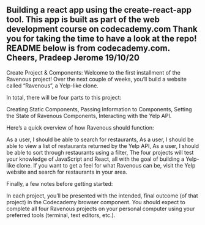 Building a react app using the create-react-app tool. This app is built as part of the web development course on codecademy.com 
Thank you for taking the time to have a look at the repo! README below is from codecademy.com.
Cheers,
Pradeep Jerome
19/10/20
-----------------------------------------------------------------------------------

Create Project & Components:
Welcome to the first installment of the Ravenous project! Over the next couple of weeks, you’ll build a website called “Ravenous”, a Yelp-like clone.

In total, there will be four parts to this project:

Creating Static Components,
Passing Information to Components,
Setting the State of Ravenous Components,
Interacting with the Yelp API.


Here’s a quick overview of how Ravenous should function:

As a user, I should be able to search for restaurants,
As a user, I should be able to view a list of restaurants returned by the Yelp API,
As a user, I should be able to sort through restaurants using a filter,
The four projects will test your knowledge of JavaScript and React, all with the goal of building a Yelp-like clone. If you want to get a feel for what Ravenous can be, visit the Yelp website and search for restaurants in your area.

Finally, a few notes before getting started:

In each project, you’ll be presented with the intended, final outcome (of that project) in the Codecademy browser component.
You should expect to complete all four Ravenous projects on your personal computer using your preferred tools (terminal, text editors, etc.).
